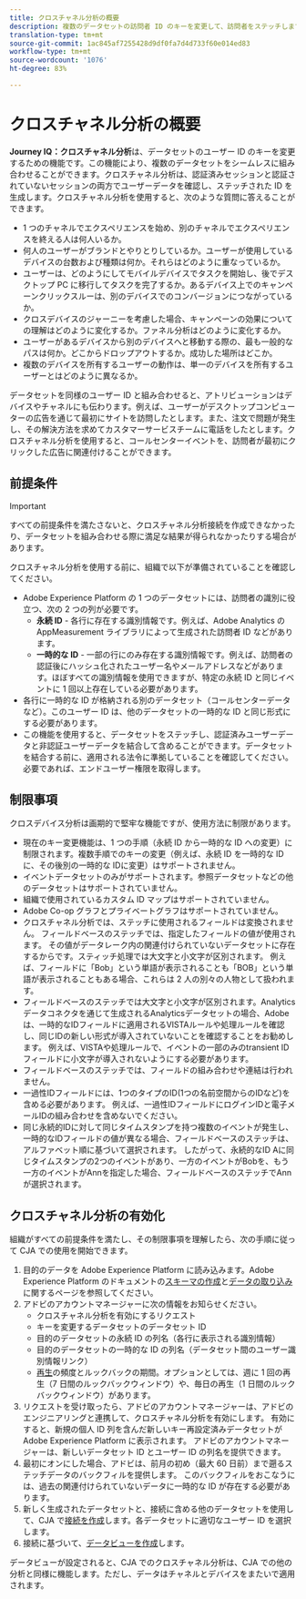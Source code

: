 ```yaml
---
title: クロスチャネル分析の概要
description: 複数のデータセットの訪問者 ID のキーを変更して、訪問者をステッチします。
translation-type: tm+mt
source-git-commit: 1ac845af7255428d9df0fa7d4d733f60e014ed83
workflow-type: tm+mt
source-wordcount: '1076'
ht-degree: 83%

---
```



# クロスチャネル分析の概要

**Journey IQ：クロスチャネル分析**&#x200B;は、データセットのユーザー ID のキーを変更するための機能です。この機能により、複数のデータセットをシームレスに組み合わせることができます。クロスチャネル分析は、認証済みセッションと認証されていないセッションの両方でユーザーデータを確認し、ステッチされた ID を生成します。クロスチャネル分析を使用すると、次のような質問に答えることができます。

* 1 つのチャネルでエクスペリエンスを始め、別のチャネルでエクスペリエンスを終える人は何人いるか。
* 何人のユーザーがブランドとやりとりしているか。ユーザーが使用しているデバイスの台数および種類は何か。それらはどのように重なっているか。
* ユーザーは、どのようにしてモバイルデバイスでタスクを開始し、後でデスクトップ PC に移行してタスクを完了するか。あるデバイス上でのキャンペーンクリックスルーは、別のデバイスでのコンバージョンにつながっているか。
* クロスデバイスのジャーニーを考慮した場合、キャンペーンの効果についての理解はどのように変化するか。ファネル分析はどのように変化するか。
* ユーザーがあるデバイスから別のデバイスへと移動する際の、最も一般的なパスは何か。どこからドロップアウトするか。成功した場所はどこか。
* 複数のデバイスを所有するユーザーの動作は、単一のデバイスを所有するユーザーとはどのように異なるか。

データセットを同様のユーザー ID と組み合わせると、アトリビューションはデバイスやチャネルにも伝わります。例えば、ユーザーがデスクトップコンピューターの広告を通じて最初にサイトを訪問したとします。また、注文で問題が発生し、その解決方法を求めてカスタマーサービスチームに電話をしたとします。クロスチャネル分析を使用すると、コールセンターイベントを、訪問者が最初にクリックした広告に関連付けることができます。

## 前提条件

>[!IMPORTANT]
>
>すべての前提条件を満たさないと、クロスチャネル分析接続を作成できなかったり、データセットを組み合わせる際に満足な結果が得られなかったりする場合があります。

クロスチャネル分析を使用する前に、組織で以下が準備されていることを確認してください。

* Adobe Experience Platform の 1 つのデータセットには、訪問者の識別に役立つ、次の 2 つの列が必要です。
   * **永続 ID** - 各行に存在する識別情報です。例えば、Adobe Analytics の AppMeasurement ライブラリによって生成された訪問者 ID などがあります。
   * **一時的な ID** - 一部の行にのみ存在する識別情報です。例えば、訪問者の認証後にハッシュ化されたユーザー名やメールアドレスなどがあります。ほぼすべての識別情報を使用できますが、特定の永続 ID と同じイベントに 1 回以上存在している必要があります。
* 各行に一時的な ID が格納される別のデータセット（コールセンターデータなど）。このユーザー ID は、他のデータセットの一時的な ID と同じ形式にする必要があります。
* この機能を使用すると、データセットをステッチし、認証済みユーザーデータと非認証ユーザーデータを結合して含めることができます。データセットを結合する前に、適用される法令に準拠していることを確認してください。必要であれば、エンドユーザー権限を取得します。

## 制限事項

クロスデバイス分析は画期的で堅牢な機能ですが、使用方法に制限があります。

* 現在のキー変更機能は、1 つの手順（永続 ID から一時的な ID への変更）に制限されます。複数手順でのキーの変更（例えば、永続 ID を一時的な ID に、その後別の一時的な IDに変更）はサポートされません。
* イベントデータセットのみがサポートされます。参照データセットなどの他のデータセットはサポートされていません。
* 組織で使用されているカスタム ID マップはサポートされていません。
* Adobe Co-op グラフとプライベートグラフはサポートされていません。
* クロスチャネル分析では、ステッチに使用されるフィールドは変換されません。 フィールドベースのステッチでは、指定したフィールドの値が使用されます。 その値がデータレーク内の関連付けられていないデータセットに存在するからです。スティッチ処理では大文字と小文字が区別されます。 例えば、フィールドに「Bob」という単語が表示されることも「BOB」という単語が表示されることもある場合、これらは 2 人の別々の人物として扱われます。
* フィールドベースのステッチでは大文字と小文字が区別されます。Analyticsデータコネクタを通じて生成されるAnalyticsデータセットの場合、Adobeは、一時的なIDフィールドに適用されるVISTAルールや処理ルールを確認し、同じIDの新しい形式が導入されていないことを確認することをお勧めします。 例えば、VISTAや処理ルールで、イベントの一部のみのtransient IDフィールドに小文字が導入されないようにする必要があります。
* フィールドベースのステッチでは、フィールドの組み合わせや連結は行われません。
* 一過性IDフィールドには、1つのタイプのID(1つの名前空間からのIDなど)を含める必要があります。 例えば、一過性IDフィールドにログインIDと電子メールIDの組み合わせを含めないでください。
* 同じ永続的IDに対して同じタイムスタンプを持つ複数のイベントが発生し、一時的なIDフィールドの値が異なる場合、フィールドベースのステッチは、アルファベット順に基づいて選択されます。 したがって、永続的なID Aに同じタイムスタンプの2つのイベントがあり、一方のイベントがBobを、もう一方のイベントがAnnを指定した場合、フィールドベースのステッチでAnnが選択されます。


## クロスチャネル分析の有効化

組織がすべての前提条件を満たし、その制限事項を理解したら、次の手順に従って CJA での使用を開始できます。

1. 目的のデータを Adobe Experience Platform に読み込みます。Adobe Experience Platform のドキュメントの[スキーマの作成](https://docs.adobe.com/content/help/ja-JP/experience-platform/xdm/tutorials/create-schema-ui.html)と[データの取り込み](https://docs.adobe.com/content/help/ja-JP/experience-platform/ingestion/home.html)に関するページを参照してください。
1. アドビのアカウントマネージャーに次の情報をお知らせください。
   * クロスチャネル分析を有効にするリクエスト
   * キーを変更するデータセットのデータセット ID
   * 目的のデータセットの永続 ID の列名（各行に表示される識別情報）
   * 目的のデータセットの一時的な ID の列名（データセット間のユーザー識別情報リンク）
   * [再生](replay.md)の頻度とルックバックの期間。オプションとしては、週に 1 回の再生（7 日間のルックバックウィンドウ）や、毎日の再生（1 日間のルックバックウィンドウ）があります。
1. リクエストを受け取ったら、アドビのアカウントマネージャーは、アドビのエンジニアリングと連携して、クロスチャネル分析を有効にします。 有効にすると、新規の個人 ID 列を含んだ新しいキー再設定済みデータセットが Adobe Experience Platform に表示されます。 アドビのアカウントマネージャーは、新しいデータセット ID とユーザー ID の列名を提供できます。
1. 最初にオンにした場合、アドビは、前月の初め（最大 60 日前）まで遡るステッチデータのバックフィルを提供します。 このバックフィルをおこなうには、過去の関連付けられていないデータに一時的な ID が存在する必要があります。　
1. 新しく生成されたデータセットと、接続に含める他のデータセットを使用して、CJA で[接続を作成](../create-connection.md)します。各データセットに適切なユーザー ID を選択します。
1. 接続に基づいて、[データビューを作成](/help/data-views/create-dataview.md)します。

<!-- To do: Paragraph on backfill once product and marketing determine the best way forward. -->

データビューが設定されると、CJA でのクロスチャネル分析は、CJA での他の分析と同様に機能します。ただし、データはチャネルとデバイスをまたいで適用されます。
